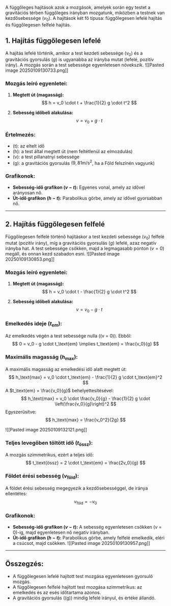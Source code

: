 A függőleges hajítások azok a mozgások, amelyek során egy testet a gravitációs térben függőleges irányban mozgatunk, miközben a testnek van kezdősebessége $(v_0)$. A hajítások két fő típusa: függőlegesen lefelé hajítás és függőlegesen felfelé hajítás.

## 1. Hajítás függőlegesen lefelé

A hajítás lefelé történik, amikor a test kezdeti sebessége $(v_0)$ és a gravitációs gyorsulás $(g)$ is ugyanabba az irányba mutat (lefelé, pozitív irány). A mozgás során a test sebessége egyenletesen növekszik.
![[Pasted image 20250109130733.png]]
### Mozgás leíró egyenletei:
1. **Megtett út (magasság):**
   $$
   h = v_0 \cdot t + \frac{1}{2} g \cdot t^2
   $$

2. **Sebesség időbeli alakulása:**
   $$
   v = v_0 + g \cdot t
   $$

### Értelmezés:
- \(t\): az eltelt idő
- \(h\): a test által megtett út (nem feltétlenül az elmozdulás)
- \(v\): a test pillanatnyi sebessége
- \(g\): a gravitációs gyorsulás $(9,81 \text{m/s}^2$, ha a Föld felszínén vagyunk)
### Grafikonok:
- **Sebesség-idő grafikon $(v-t)$:** Egyenes vonal, amely az idővel arányosan nő.
- **Út-idő grafikon $(h-t)$:** Parabolikus görbe, amely az idővel gyorsabban nő.

---

## 2. Hajítás függőlegesen felfelé

Függőlegesen felfelé történő hajításkor a test kezdeti sebessége $(v_0)$ felfelé mutat (pozitív irány), míg a gravitációs gyorsulás $(g)$ lefelé, azaz negatív irányba hat. A test sebessége csökken, majd a legmagasabb ponton $(v = 0)$ megáll, és onnan kezd szabadon esni.
![[Pasted image 20250109130853.png]]
### Mozgás leíró egyenletei:
1. **Megtett út (magasság):**
   $$
   h = v_0 \cdot t - \frac{1}{2} g \cdot t^2
   $$

2. **Sebesség időbeli alakulása:**
   $$
   v = v_0 - g \cdot t
   $$

### Emelkedés ideje $(t_\text{em})$:

Az emelkedés végén a test sebessége nulla (\(v = 0\)). Ebből:
$$
0 = v_0 - g \cdot t_\text{em} \implies t_\text{em} = \frac{v_0}{g}
$$

### Maximális magasság $(h_\text{max})$:

A maximális magasság az emelkedési idő alatt megtett út:
$$
h_\text{max} = v_0 \cdot t_\text{em} - \frac{1}{2} g \cdot t_\text{em}^2
$$
A $t_\text{em} = \frac{v_0}{g}$ behelyettesítésével:
$$
h_\text{max} = v_0 \cdot \frac{v_0}{g} - \frac{1}{2} g \cdot \left(\frac{v_0}{g}\right)^2
$$
Egyszerűsítve:
$$
h_\text{max} = \frac{v_0^2}{2g}
$$

![[Pasted image 20250109132121.png]]

### Teljes levegőben töltött idő $(t_\text{össz})$:

A mozgás szimmetrikus, ezért a teljes idő:
$$
t_\text{össz} = 2 \cdot t_\text{em} = \frac{2v_0}{g}
$$

### Földet érési sebesség ($v_\text{föld}$):

A földet érési sebesség megegyezik a kezdősebességgel, de iránya ellentétes:
$$
v_\text{föld} = -v_0
$$
### Grafikonok:
- **Sebesség-idő grafikon $(v-t)$:** A sebesség egyenletesen csökken \(v = 0\)-ig, majd egyenletesen nő negatív irányban.
- **Út-idő grafikon $(h-t)$:** Parabolikus görbe, amely felfelé emelkedik, eléri a csúcsot, majd csökken.
![[Pasted image 20250109130957.png]]
---

## Összegzés:
- A függőlegesen lefelé hajított test mozgása egyenletesen gyorsuló mozgás.
- A függőlegesen felfelé hajított test mozgása szimmetrikus: az emelkedés és az esés időtartama azonos.
- A gravitációs gyorsulás (\(g\)) mindig lefelé irányul, és értéke állandó.